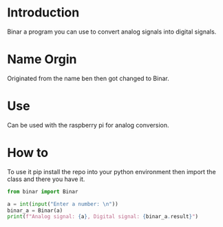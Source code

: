 # Introduction
Binar a program you can use to convert analog signals into digital signals.
# Name Orgin
Originated from the name ben then got changed to Binar.
# Use 
Can be used with the raspberry pi for analog conversion.
# How to
To use it pip install the repo into your python environment then import the class and there you have it.
``` python
from binar import Binar

a = int(input("Enter a number: \n"))
binar_a = Binar(a)
print(f"Analog signal: {a}, Digital signal: {binar_a.result}")
```